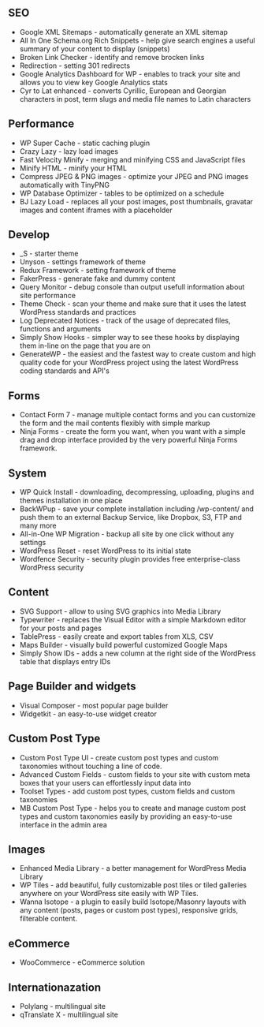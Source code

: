 ## SEO

* Google XML Sitemaps - automatically generate an XML sitemap
* All In One Schema.org Rich Snippets - help give search engines a useful summary of your content to display (snippets)
* Broken Link Checker - identify and remove brocken links
* Redirection - setting 301 redirects
* Google Analytics Dashboard for WP - enables to track your site and allows you to view key Google Analytics stats
* Cyr to Lat enhanced - converts Cyrillic, European and Georgian characters in post, term slugs and media file names to Latin characters

## Performance

* WP Super Cache - static caching plugin
* Crazy Lazy - lazy load images
* Fast Velocity Minify - merging and minifying CSS and JavaScript files
* Minify HTML - minify your HTML
* Compress JPEG & PNG images -  optimize your JPEG and PNG images automatically with TinyPNG
* WP Database Optimizer - tables to be optimized on a schedule
* BJ Lazy Load - replaces all your post images, post thumbnails, gravatar images and content iframes with a placeholder

## Develop

* _S - starter theme
* Unyson - settings framework of theme
* Redux Framework - setting framework of theme
* FakerPress - generate fake and dummy content
* Query Monitor - debug console than output usefull information about site performance
* Theme Check - scan your theme and make sure that it uses the latest WordPress standards and practices
* Log Deprecated Notices - track of the usage of deprecated files, functions and arguments
* Simply Show Hooks - simpler way to see these hooks by displaying them in-line on the page that you are on
* GenerateWP - the easiest and the fastest way to create custom and high quality code for your WordPress project using the latest WordPress coding standards and API's

## Forms

* Contact Form 7 - manage multiple contact forms and you can customize the form and the mail contents flexibly with simple markup
* Ninja Forms - create the form you want, when you want with a simple drag and drop interface provided by the very powerful Ninja Forms framework.

## System

* WP Quick Install - downloading, decompressing, uploading, plugins and themes installation in one place
* BackWPup - save your complete installation including /wp-content/ and push them to an external Backup Service, like Dropbox, S3, FTP and many more
* All-in-One WP Migration - backup all site by one click without any settings
* WordPress Reset - reset WordPress to its initial state
* Wordfence Security - security plugin provides free enterprise-class WordPress security

## Content

* SVG Support - allow to using SVG graphics into Media Library
* Typewriter - replaces the Visual Editor with a simple Markdown editor for your posts and pages
* TablePress - easily create and export tables from XLS, CSV
* Maps Builder - visually build powerful customized Google Maps 
* Simply Show IDs - adds a new column at the right side of the WordPress table that displays entry IDs

## Page Builder and widgets

* Visual Composer - most popular page builder
* Widgetkit - an easy-to-use widget creator

## Custom Post Type

* Custom Post Type UI -  create custom post types and custom taxonomies without touching a line of code.
* Advanced Custom Fields - custom fields to your site with custom meta boxes that your users can effortlessly input data into
* Toolset Types - add custom post types, custom fields and custom taxonomies
* MB Custom Post Type - helps you to create and manage custom post types and custom taxonomies easily by providing an easy-to-use interface in the admin area

## Images

* Enhanced Media Library - a better management for WordPress Media Library
* WP Tiles - add beautiful, fully customizable post tiles or tiled galleries anywhere on your WordPress site easily with WP Tiles.
* Wanna Isotope - a plugin to easily build Isotope/Masonry layouts with any content (posts, pages or custom post types), responsive grids, filterable content.

## eCommerce

* WooCommerce - eCommerce solution

## Internationazation

* Polylang - multilingual  site
* qTranslate X - multilingual  site
